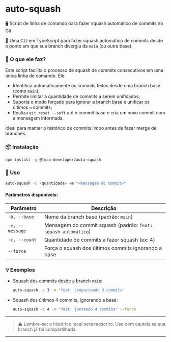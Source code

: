 # auto-squash

🖥️ Script de linha de comando para fazer squash automático de commits no Git.

🚀 Uma CLI em TypeScript para fazer squash automático de commits desde o ponto em que sua branch divergiu da `main` (ou outra base).


### 📌 O que ele faz?

Este script facilita o processo de squash de commits consecutivos em uma única linha de comando. Ele:

- Identifica automaticamente os commits feitos desde uma branch base (como `main`);
- Permite limitar a quantidade de commits a serem unificados;
- Suporta o modo forçado para ignorar a branch base e unificar os últimos `n` commits;
- Realiza `git reset --soft` até o commit base e cria um novo commit com a mensagem informada.

Ideal para manter o histórico de commits limpo antes de fazer merge de branches.

### 📦 Instalação

```bash
npm install -g @fean-developer/auto-squash
```

### 🚀 Uso

```bash
auto-squash -c <quantidade> -m "<mensagem do commit>"
```

#### Parâmetros disponíveis:

| Parâmetro           | Descrição                                                                 |
|---------------------|---------------------------------------------------------------------------|
| `-b, --base`        | Nome da branch base (padrão: `main`)                                      |
| `-m, --message`     | Mensagem do commit squash (padrão: `feat: squash automático`)             |
| `-c, --count`       | Quantidade de commits a fazer squash (ex: 4)                              |
| `--force`           | Força o squash dos últimos commits ignorando a base                       |

### 💡 Exemplos

- Squash dos commits desde a branch `main`:
  ```bash
  auto-squash -c 3 -m "feat: compactando 3 commits"
  ```

- Squash dos últimos 4 commits, ignorando a base:
  ```bash
  auto-squash -c 4 -m "feat: juntando 4 commits" --force
  ```

---

> ⚠️ Lembre-se: o histórico local será reescrito. Use com cautela se sua branch já foi compartilhada.

---